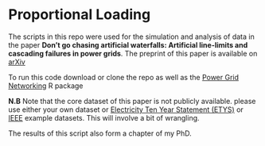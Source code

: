 # Proportional Loading

The scripts in this repo were used for the simulation and analysis of data in the paper **Don’t go chasing artificial waterfalls:  Artificial line-limits and cascading failures in power grids**. The preprint of this paper is available on [arXiv](https://arxiv.org/abs/1907.12848)

To run this code download or clone the repo as well as the [Power Grid Networking](https://github.com/JonnoB/PowerGridNetworking) R package 

**N.B** Note that the core dataset of this paper is not publicly available. please use either your own dataset or [Electricity Ten Year Statement (ETYS)](https://www.nationalgrideso.com/insights/electricity-ten-year-statement-etys) or [IEEE](https://icseg.iti.illinois.edu/power-cases/) example datasets. This will involve a bit of wrangling.

The results of this script also form a chapter of my PhD.
